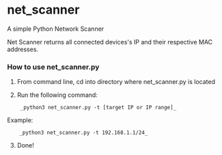 # net_scanner
A simple Python Network Scanner 

Net Scanner returns all connected devices's IP and their respective MAC addresses. 

### How to use net_scanner.py

1. From command line, cd into directory where net_scanner.py is located

2. Run the following command:

        _python3 net_scanner.py -t [target IP or IP range]_
        
Example:        
        
        _python3 net_scanner.py -t 192.168.1.1/24_

3. Done! 


